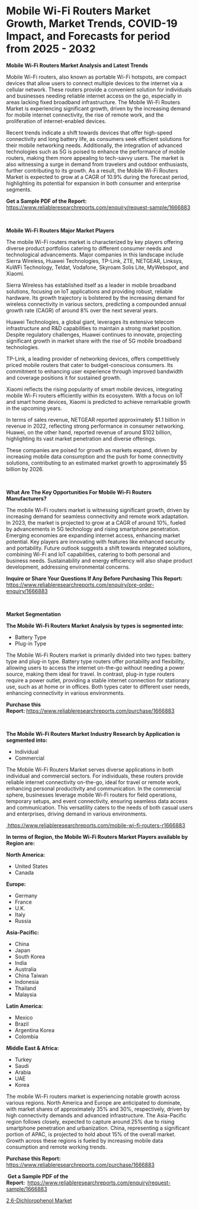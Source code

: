<p><h1>Mobile Wi-Fi Routers Market Growth, Market Trends, COVID-19 Impact, and Forecasts for period from 2025 - 2032</h1></p><p><strong>Mobile Wi-Fi Routers Market Analysis and Latest Trends</strong></p>
<p><p>Mobile Wi-Fi routers, also known as portable Wi-Fi hotspots, are compact devices that allow users to connect multiple devices to the internet via a cellular network. These routers provide a convenient solution for individuals and businesses needing reliable internet access on the go, especially in areas lacking fixed broadband infrastructure. The Mobile Wi-Fi Routers Market is experiencing significant growth, driven by the increasing demand for mobile internet connectivity, the rise of remote work, and the proliferation of internet-enabled devices.</p><p>Recent trends indicate a shift towards devices that offer high-speed connectivity and long battery life, as consumers seek efficient solutions for their mobile networking needs. Additionally, the integration of advanced technologies such as 5G is poised to enhance the performance of mobile routers, making them more appealing to tech-savvy users. The market is also witnessing a surge in demand from travelers and outdoor enthusiasts, further contributing to its growth. As a result, the Mobile Wi-Fi Routers Market is expected to grow at a CAGR of 10.9% during the forecast period, highlighting its potential for expansion in both consumer and enterprise segments.</p></p>
<p><strong>Get a Sample PDF of the Report:&nbsp;</strong> <a href="https://www.reliableresearchreports.com/enquiry/request-sample/1666883?utm_campaign=3319&utm_medium=2&utm_source=Github&utm_content=ia&utm_term=23032025&utm_id=mobile-wi-fi-routers">https://www.reliableresearchreports.com/enquiry/request-sample/1666883</a></p>
<p>&nbsp;</p>
<p><strong>Mobile Wi-Fi Routers Major Market Players</strong></p>
<p><p>The mobile Wi-Fi routers market is characterized by key players offering diverse product portfolios catering to different consumer needs and technological advancements. Major companies in this landscape include Sierra Wireless, Huawei Technologies, TP-Link, ZTE, NETGEAR, Linksys, KuWFi Technology, Teldat, Vodafone, Skyroam Solis Lite, MyWebspot, and Xiaomi.</p><p>Sierra Wireless has established itself as a leader in mobile broadband solutions, focusing on IoT applications and providing robust, reliable hardware. Its growth trajectory is bolstered by the increasing demand for wireless connectivity in various sectors, predicting a compounded annual growth rate (CAGR) of around 8% over the next several years.</p><p>Huawei Technologies, a global giant, leverages its extensive telecom infrastructure and R&D capabilities to maintain a strong market position. Despite regulatory challenges, Huawei continues to innovate, projecting significant growth in market share with the rise of 5G mobile broadband technologies.</p><p>TP-Link, a leading provider of networking devices, offers competitively priced mobile routers that cater to budget-conscious consumers. Its commitment to enhancing user experience through improved bandwidth and coverage positions it for sustained growth.</p><p>Xiaomi reflects the rising popularity of smart mobile devices, integrating mobile Wi-Fi routers efficiently within its ecosystem. With a focus on IoT and smart home devices, Xiaomi is predicted to achieve remarkable growth in the upcoming years.</p><p>In terms of sales revenue, NETGEAR reported approximately $1.1 billion in revenue in 2022, reflecting strong performance in consumer networking. Huawei, on the other hand, reported revenue of around $102 billion, highlighting its vast market penetration and diverse offerings.</p><p>These companies are poised for growth as markets expand, driven by increasing mobile data consumption and the push for home connectivity solutions, contributing to an estimated market growth to approximately $5 billion by 2026.</p></p>
<p>&nbsp;</p>
<p><strong>What Are The Key Opportunities For Mobile Wi-Fi Routers Manufacturers?</strong></p>
<p><p>The mobile Wi-Fi routers market is witnessing significant growth, driven by increasing demand for seamless connectivity and remote work adaptation. In 2023, the market is projected to grow at a CAGR of around 10%, fueled by advancements in 5G technology and rising smartphone penetration. Emerging economies are expanding internet access, enhancing market potential. Key players are innovating with features like enhanced security and portability. Future outlook suggests a shift towards integrated solutions, combining Wi-Fi and IoT capabilities, catering to both personal and business needs. Sustainability and energy efficiency will also shape product development, addressing environmental concerns.</p></p>
<p><strong>Inquire or Share Your Questions If Any Before Purchasing This Report:</strong> <a href="https://www.reliableresearchreports.com/enquiry/pre-order-enquiry/1666883?utm_campaign=3319&utm_medium=2&utm_source=Github&utm_content=ia&utm_term=23032025&utm_id=mobile-wi-fi-routers">https://www.reliableresearchreports.com/enquiry/pre-order-enquiry/1666883</a></p>
<p>&nbsp;</p>
<p><strong>Market Segmentation</strong></p>
<p><strong>The Mobile Wi-Fi Routers Market Analysis by types is segmented into:</strong></p>
<p><ul><li>Battery Type</li><li>Plug-in Type</li></ul></p>
<p><p>The Mobile Wi-Fi Routers market is primarily divided into two types: battery type and plug-in type. Battery type routers offer portability and flexibility, allowing users to access the internet on-the-go without needing a power source, making them ideal for travel. In contrast, plug-in type routers require a power outlet, providing a stable internet connection for stationary use, such as at home or in offices. Both types cater to different user needs, enhancing connectivity in various environments.</p></p>
<p><strong>Purchase this Report:&nbsp;</strong><a href="https://www.reliableresearchreports.com/purchase/1666883?utm_campaign=3319&utm_medium=2&utm_source=Github&utm_content=ia&utm_term=23032025&utm_id=mobile-wi-fi-routers">https://www.reliableresearchreports.com/purchase/1666883</a></p>
<p>&nbsp;</p>
<p><strong>The Mobile Wi-Fi Routers Market Industry Research by Application is segmented into:</strong></p>
<p><ul><li>Individual</li><li>Commercial</li></ul></p>
<p><p>The Mobile Wi-Fi Routers Market serves diverse applications in both individual and commercial sectors. For individuals, these routers provide reliable internet connectivity on-the-go, ideal for travel or remote work, enhancing personal productivity and communication. In the commercial sphere, businesses leverage mobile Wi-Fi routers for field operations, temporary setups, and event connectivity, ensuring seamless data access and communication. This versatility caters to the needs of both casual users and enterprises, driving demand in various environments.</p></p>
<p><a href="https://www.reliableresearchreports.com/mobile-wi-fi-routers-r1666883?utm_campaign=3319&utm_medium=2&utm_source=Github&utm_content=ia&utm_term=23032025&utm_id=mobile-wi-fi-routers">&nbsp;https://www.reliableresearchreports.com/mobile-wi-fi-routers-r1666883</a></p>
<p><strong>In terms of Region, the Mobile Wi-Fi Routers Market Players available by Region are:</strong></p>
<p>
    <p> <strong> North America: </strong>
        <ul>
            <li>United States</li>
            <li>Canada</li>
        </ul>
        </p> 
    <p> <strong> Europe: </strong>
        <ul>
            <li>Germany</li>
            <li>France</li>
            <li>U.K.</li>
            <li>Italy</li>
            <li>Russia</li>
        </ul>
        </p> 
    <p> <strong> Asia-Pacific: </strong>
        <ul>
            <li>China</li>
            <li>Japan</li>
            <li>South Korea</li>
            <li>India</li>
            <li>Australia</li>
            <li>China Taiwan</li>
            <li>Indonesia</li>
            <li>Thailand</li>
            <li>Malaysia</li>
        </ul>
        </p> 
    <p> <strong> Latin America: </strong>
        <ul>
            <li>Mexico</li>
            <li>Brazil</li>
            <li>Argentina Korea</li>
            <li>Colombia</li>
        </ul>
        </p> 
    <p> <strong> Middle East & Africa: </strong>
        <ul>
            <li>Turkey</li>
            <li>Saudi</li>
            <li>Arabia</li>
            <li>UAE</li>
            <li>Korea</li>
        </ul>
    </p>
    </p>
<p><p>The mobile Wi-Fi routers market is experiencing notable growth across various regions. North America and Europe are anticipated to dominate, with market shares of approximately 35% and 30%, respectively, driven by high connectivity demands and advanced infrastructure. The Asia-Pacific region follows closely, expected to capture around 25% due to rising smartphone penetration and urbanization. China, representing a significant portion of APAC, is projected to hold about 15% of the overall market. Growth across these regions is fueled by increasing mobile data consumption and remote working trends.</p></p>
<p><strong>Purchase this Report: </strong><a href="https://www.reliableresearchreports.com/purchase/1666883?utm_campaign=3319&utm_medium=2&utm_source=Github&utm_content=ia&utm_term=23032025&utm_id=mobile-wi-fi-routers">https://www.reliableresearchreports.com/purchase/1666883</a></p>
<p>&nbsp;<strong>Get a Sample PDF of the Report:&nbsp;&nbsp;</strong><a href="https://www.reliableresearchreports.com/enquiry/request-sample/1666883?utm_campaign=3319&utm_medium=2&utm_source=Github&utm_content=ia&utm_term=23032025&utm_id=mobile-wi-fi-routers">https://www.reliableresearchreports.com/enquiry/request-sample/1666883</a></p>
<p><strong></strong></p>
<p><p><a href="https://github.com/leijavaagexo/Market-Research-Report-List-1/blob/main/26-dichlorophenol-market.md?utm_campaign=3319&utm_medium=2&utm_source=Github&utm_content=ia&utm_term=23032025&utm_id=mobile-wi-fi-routers">2,6-Dichlorophenol Market</a></p></p>